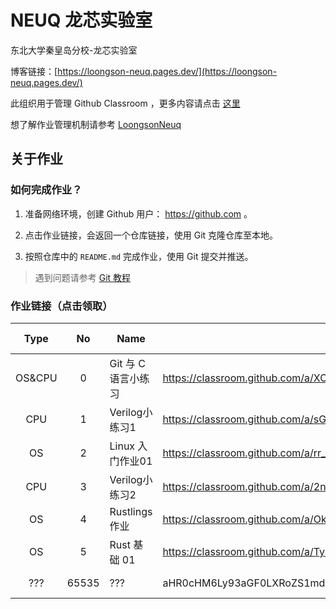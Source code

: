 # NEUQ 龙芯实验室

东北大学秦皇岛分校-龙芯实验室

博客链接：[https://loongson-neuq.pages.dev/](https://loongson-neuq.pages.dev/)

此组织用于管理 Github Classroom ，更多内容请点击 [这里](https://manual.caiyi1.me/loongson)

想了解作业管理机制请参考 [LoongsonNeuq](https://github.com/Loongson-neuq/LoongsonNeuq)

## 关于作业

### 如何完成作业？

1. 准备网络环境，创建 Github 用户： https://github.com 。

2. 点击作业链接，会返回一个仓库链接，使用 Git 克隆仓库至本地。

3. 按照仓库中的 `README.md` 完成作业，使用 Git 提交并推送。

> 遇到问题请参考 [Git 教程](https://manual.caiyi1.me/use-git)

### 作业链接（点击领取）

| Type | No | Name | Link | Release Date |
|:-:|:-:|---|---|:-:|
| OS&CPU | 0 | Git 与 C 语言小练习 | https://classroom.github.com/a/XC5l-vCm/ | 2024-9-19 |
| CPU | 1 | Verilog小练习1 | https://classroom.github.com/a/sGVfQLCO/ | 2024-10-19 |
| OS | 2 | Linux 入门作业01 | https://classroom.github.com/a/rr_hwmAU/ | 2024-10-20 |
| CPU | 3 | Verilog小练习2 | https://classroom.github.com/a/2nERACSW/ | 2024-10-26 |
| OS | 4 | Rustlings 作业 | https://classroom.github.com/a/OkMvYA1o/ | 2024-10-28 |
| OS | 5 | Rust 基础 01 | https://classroom.github.com/a/TyKn4VH_/ | 2024-10-28 |
| ??? | 65535 | ??? | aHR0cHM6Ly93aGF0LXRoZS1mdWNrLWlzLXRoaXMuY2FpeWkxLm1lLw== | ????-??-?? |
